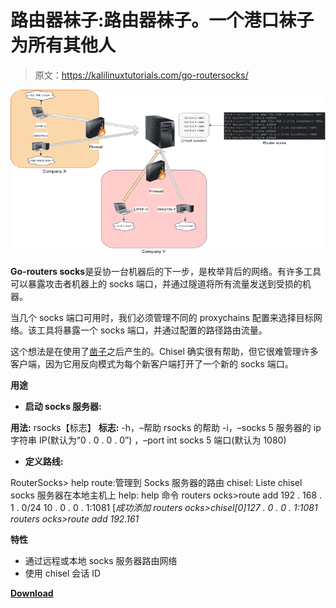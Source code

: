 # 路由器袜子:路由器袜子。一个港口袜子为所有其他人

> 原文：<https://kalilinuxtutorials.com/go-routersocks/>

[![Go-RouterSocks : Router Sock. One Port Socks For All The Others](img//f6c3a666178b65140b976409490c1159.png "Go-RouterSocks : Router Sock. One Port Socks For All The Others")](https://1.bp.blogspot.com/-nIf8XT0rO-k/YE3Uq_h4WZI/AAAAAAAAIhU/VdfqYPXzYyQ_MwEAT5w3wLX960kEPycGQCLcBGAsYHQ/s728/Router%2Bsocks%25281%2529.png)

**Go-routers socks**是妥协一台机器后的下一步，是枚举背后的网络。有许多工具可以暴露攻击者机器上的 socks 端口，并通过隧道将所有流量发送到受损的机器。

当几个 socks 端口可用时，我们必须管理不同的 proxychains 配置来选择目标网络。该工具将暴露一个 socks 端口，并通过配置的路径路由流量。

这个想法是在使用了[凿子](https://github.com/jpillora/chisel)之后产生的。Chisel 确实很有帮助，但它很难管理许多客户端，因为它用反向模式为每个新客户端打开了一个新的 socks 端口。

**用途**

*   **启动 socks 服务器:**

**用法:**
rsocks【标志】
**标志:**
-h，–帮助 rsocks 的帮助
-i，–socks 5 服务器的 ip 字符串 IP(默认为“0 . 0 . 0 . 0”)
，–port int socks 5 端口(默认为 1080)

*   **定义路线:**

RouterSocks> help
route:管理到 Socks 服务器的路由
chisel: Liste chisel socks 服务器在本地主机上
help: help 命令
routers ocks>route add 192 . 168 . 1 . 0/24 10 . 0 . 0 . 1:1081
[*成功添加 routers ocks>chisel[0]127 . 0 . 0 . 1:1081 routers ocks>route add 192.161*

**特性**

*   通过远程或本地 socks 服务器路由网络
*   使用 chisel 会话 ID

[**Download**](https://github.com/nodauf/Go-RouterSocks)